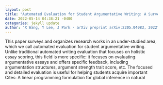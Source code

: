 ```yaml
--- 
layout: post 
title: "Automated Evaluation for Student Argumentative Writing: A Survey" 
date: 2022-05-14 04:38:21 -0400 
categories: jekyll update 
author: "X Wang, Y Lee, J Park - arXiv preprint arXiv:2205.04083, 2022" 
--- 
```

This paper surveys and organizes research works in an under-studied area, which we call automated evaluation for student argumentative writing. Unlike traditional automated writing evaluation that focuses on holistic essay scoring, this field is more specific: it focuses on evaluating argumentative essays and offers specific feedback, including argumentation structures, argument strength trait score, etc. The focused and detailed evaluation is useful for helping students acquire important Cites: A linear programming formulation for global inference in natural